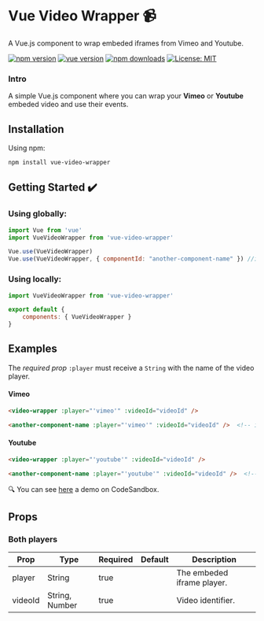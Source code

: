 # Vue Video Wrapper :video_camera:
A Vue.js component to wrap embeded iframes from Vimeo and Youtube.

[![npm version](https://img.shields.io/npm/v/vue-video-wrapper)](https://www.npmjs.com/package/vue-video-wrapper)
[![vue version](https://img.shields.io/badge/vue-2.x-brightgreen)](https://vuejs.org/)
[![npm downloads](https://img.shields.io/npm/dt/vue-video-wrapper)](https://www.npmjs.com/package/vue-video-wrapper)
[![License: MIT](https://img.shields.io/badge/License-MIT-yellow.svg)](https://opensource.org/licenses/MIT)

### Intro

A simple Vue.js component where you can wrap your **Vimeo** or **Youtube** embeded video and use their events.

## Installation

Using npm:

    npm install vue-video-wrapper

## Getting Started :heavy_check_mark:

### Using globally:

```javascript
import Vue from 'vue'
import VueVideoWrapper from 'vue-video-wrapper'

Vue.use(VueVideoWrapper) 
Vue.use(VueVideoWrapper, { componentId: "another-component-name" }) //if you want to give another name to the component
```

### Using locally:

```javascript
import VueVideoWrapper from 'vue-video-wrapper'

export default {
    components: { VueVideoWrapper }
}
```

## Examples

The *required prop* `:player` must receive a `String` with the name of the video player.

#### Vimeo

```html
<video-wrapper :player="'vimeo'" :videoId="videoId" />

<another-component-name :player="'vimeo'" :videoId="videoId" />  <!-- if you changed the name of the component -->
```

#### Youtube

```html
<video-wrapper :player="'youtube'" :videoId="videoId" />

<another-component-name :player="'youtube'" :videoId="videoId" />  <!-- if you changed the name of the component -->
```

:mag: You can see [here](https://codesandbox.io/s/agitated-volhard-rw2pe) a demo on CodeSandbox.

## Props

### Both players

| Prop | Type | Required | Default | Description
| --- | --- | --- | --- | --- |
| player | String | true | | The embeded iframe player.
| videoId | String, Number | true | | Video identifier.
